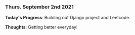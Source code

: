 ### Thurs. September 2nd 2021

**Today's Progress**: Building out Django project and Leetcode.

**Thoughts**: Getting better everyday!